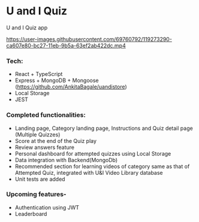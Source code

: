 # U and I Quiz

U and I Quiz app


https://user-images.githubusercontent.com/69760792/119273290-ca607e80-bc27-11eb-9b5a-63ef2ab422dc.mp4



### Tech:

- React + TypeScript
- Express + MongoDB + Mongoose (https://github.com/AnkitaBagale/uandistore)
- Local Storage
- JEST

### Completed functionalities:

- Landing page, Category landing page, Instructions and Quiz detail page (Multiple Quizzes)
- Score at the end of the Quiz play
- Review answers feature
- Personal dashboard for attempted quizzes using Local Storage
- Data integration with Backend(MongoDb)
- Recommended section for learning videos of category same as that of Attempted Quiz, integrated with U&I Video Library database
- Unit tests are added

### Upcoming features-

- Authentication using JWT
- Leaderboard
